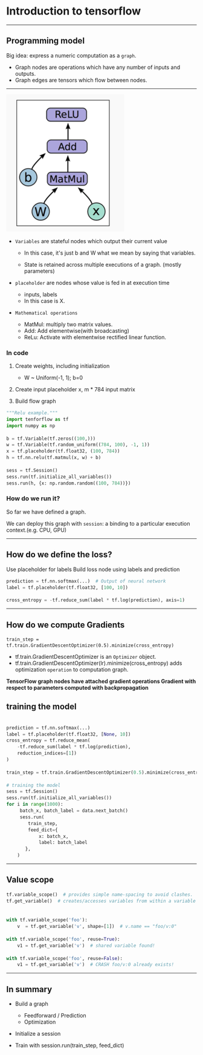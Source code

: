 # Introduction to tensorflow

---


## Programming model

Big idea: express a numeric computation as a `graph`.

- Graph nodes are operations which have any number of inputs and outputs.
- Graph edges are tensors which flow between nodes. 

---

![](https://github.com/jneo8/CS224n/blob/master/images/l7_1.png?raw=true)

- `Variables` are stateful nodes which output their current value

	- In this case, it's just b and W what we mean by saying that variables.

	- State is retained across multiple executions of a graph. (mostly parameters)

- `placeholder` are nodes whose value is fed in at execution time 
	- inputs, labels
	- In this case is X.

- `Mathematical operations`

	- MatMul: multiply two matrix values.
	- Add: Add elementwise(with broadcasting)
	- ReLu: Activate with elementwise rectified linear function.

	
### In code

1. Create weights, including initialization
 
 	- W ~ Uniform(-1, 1); b=0
 
2. Create input placeholder x, m * 784 input matrix
3. Build flow graph

```python
"""Relu example."""
import tenforflow as tf
import numpy as np

b = tf.Variable(tf.zeros((100,)))
w = tf.Variable(tf.random_uniform((784, 100), -1, 1))
x = tf.placeholder(tf.float32, (100, 784))
h = tf.nn.relu(tf.matmul(x, w) + b)

sess = tf.Session()
sess.run(tf.initialize_all_variables())
sess.run(h, {x: np.random.random((100, 784))})
```

### How do we run it?
So far we have defined a graph.

We can deploy this graph with `session`:
a binding to a particular execution context.(e.g. CPU, GPU)


---

## How do we define the loss?
Use placeholder for labels
Build loss node using labels and prediction

```python
prediction = tf.nn.softmax(...)  # Output of neural network
label = tf.placeholder(tf.float32, [100, 10])

cross_entropy = -tf.reduce_sum(label * tf.log(prediction), axis=1)
```

---

## How do we compute Gradients

```
train_step = tf.train.GradientDescentOptimizer(0.5).minimize(cross_entropy)
```

- tf.train.GradientDescentOptimizer is an `Optimizer` object.
- tf.train.GradientDescentOptimizer(lr).minimize(cross_entropy) adds optimization `operation` to computation graph.


**TensorFlow graph nodes have attached gradient operations Gradient with respect to parameters computed with backpropagation**


## training the model

```python

prediction = tf.nn.softmax(...)
label = tf.placeholder(tf.float32, [None, 10])
cross_entropy = tf.reduce_mean(
	-tf.reduce_sum(label * tf.log(prediction),
	reduction_indices=[1])
)

train_step = tf.train.GradientDescentOptimizer(0.5).minimize(cross_entropy)

# training the model
sess = tf.Session()
sess.run(tf.initialize_all_variables())
for i in range(1000):
     batch_x, batch_label = data.next_batch()
     sess.run(
     	train_step,
     	feed_dict={
     		x: batch_x,
         	label: batch_label
       },
    )
```


---

## Value scope

```python
tf.variable_scope()  # provides simple name-spacing to avoid clashes.
tf.get_variable()  # creates/accesses variables from within a variable scope.


with tf.variable_scope('foo'):
	v  = tf.get_variable('v', shape=[1])  # v.name == "foo/v:0"
	
with tf.variable_scope('foo', reuse=True):
	v1 = tf.get_variable('v')  # shared variable found!
	
with tf.variable_scope('foo', reuse=False):
	v1 = tf.get_variable('v')  # CRASH foo/v:0 already exists!
```

---

## In summary

- Build a graph
	- Feedforward / Prediction
	- Optimization

- Initialize a session

- Train with session.run(train_step, feed_dict)







